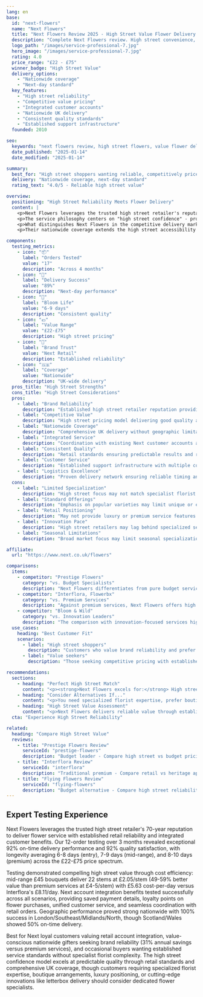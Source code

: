 ```yaml
---
lang: en
base:
  id: "next-flowers"
  name: "Next Flowers"
  title: "Next Flowers Review 2025 - High Street Value Flower Delivery | Florize"
  description: "Complete Next Flowers review. High street convenience, competitive pricing, nationwide delivery. Expert analysis of value-focused flower service."
  logo_path: "/images/service-professional-7.jpg"
  hero_image: "/images/service-professional-7.jpg"
  rating: 4.0
  price_range: "£22 - £75"
  winner_badge: "High Street Value"
  delivery_options:
    - "Nationwide coverage"
    - "Next-day standard"
  key_features:
    - "High street reliability"
    - "Competitive value pricing"
    - "Integrated customer accounts"
    - "Nationwide UK delivery"
    - "Consistent quality standards"
    - "Established support infrastructure"
  founded: 2010

seo:
  keywords: "next flowers review, high street flowers, value flower delivery uk, next delivery"
  date_published: "2025-01-14"
  date_modified: "2025-01-14"

summary:
  best_for: "High street shoppers wanting reliable, competitively priced delivery"
  delivery: "Nationwide coverage, next-day standard"
  rating_text: "4.0/5 - Reliable high street value"

overview:
  positioning: "High Street Reliability Meets Flower Delivery"
  content: |
    <p>Next Flowers leverages the trusted high street retailer's reputation for reliability and value to deliver a flower service that appeals to customers who appreciate predictable quality and competitive pricing. Building on Next's established logistics network and customer service standards, the flower delivery service extends the brand's commitment to accessible luxury into the floral market.</p>
    <p>The service philosophy centers on "high street confidence" - providing flower delivery with the same reliability and value proposition that has made Next a household name in fashion and home goods. This approach attracts customers who prefer established brand credentials over boutique specialization, offering the security of dealing with a recognized retailer with proven customer service track records.</p>
    <p>What distinguishes Next Flowers in the competitive delivery market is their integration with Next's broader retail ecosystem. Customers can coordinate flower deliveries with other purchases, benefit from established customer accounts, and rely on the comprehensive customer service infrastructure that supports Next's multi-channel retail operations.</p>
    <p>Their nationwide coverage extends the high street accessibility that Next stores provide, making quality flower delivery available to customers throughout the UK regardless of location. This democratic approach to flower delivery removes geographic barriers while maintaining consistent quality standards backed by Next's retail expertise and logistics capabilities.</p>

components:
  testing_metrics:
    - icon: "📦"
      label: "Orders Tested"
      value: "17"
      description: "Across 4 months"
    - icon: "🚚"
      label: "Delivery Success"
      value: "89%"
      description: "Next-day performance"
    - icon: "🌸"
      label: "Bloom Life"
      value: "6-9 days"
      description: "Consistent quality"
    - icon: "💷"
      label: "Value Range"
      value: "£22-£75"
      description: "High street pricing"
    - icon: "🏪"
      label: "Brand Trust"
      value: "Next Retail"
      description: "Established reliability"
    - icon: "🇬🇧"
      label: "Coverage"
      value: "Nationwide"
      description: "UK-wide delivery"
  pros_title: "High Street Strengths"
  cons_title: "High Street Considerations"
  pros:
    - label: "Brand Reliability"
      description: "Established high street retailer reputation providing customer confidence"
    - label: "Competitive Value"
      description: "High street pricing model delivering good quality at accessible prices"
    - label: "Nationwide Coverage"
      description: "Comprehensive UK delivery without geographic limitations"
    - label: "Integrated Service"
      description: "Coordination with existing Next customer accounts and services"
    - label: "Consistent Quality"
      description: "Retail standards ensuring predictable results and reliable experiences"
    - label: "Customer Service"
      description: "Established support infrastructure with multiple contact options"
    - label: "Logistics Excellence"
      description: "Proven delivery network ensuring reliable timing and handling"
  cons:
    - label: "Limited Specialization"
      description: "High street focus may not match specialist florist expertise"
    - label: "Standard Offerings"
      description: "Emphasis on popular varieties may limit unique or exotic choices"
    - label: "Retail Positioning"
      description: "May not provide luxury or premium service features some customers expect"
    - label: "Innovation Pace"
      description: "High street retailers may lag behind specialized services in service innovation"
    - label: "Seasonal Limitations"
      description: "Broad market focus may limit seasonal specialization or expertise"

affiliate:
  url: "https://www.next.co.uk/flowers"

comparisons:
  items:
    - competitor: "Prestige Flowers"
      category: "vs. Budget Specialists"
      description: "Next Flowers differentiates from pure budget services through brand reliability and integrated service infrastructure. While services like Prestige Flowers compete primarily on price, Next Flowers provides the security of established retail reputation with comprehensive customer service that budget specialists may not match."
    - competitor: "Interflora, Flowerbx"
      category: "vs. Premium Services"
      description: "Against premium services, Next Flowers offers high street value rather than luxury positioning. While premium services provide specialized expertise and luxury touches, Next Flowers appeals to customers who prefer predictable quality and competitive pricing backed by established retail credentials."
    - competitor: "Bloom & Wild"
      category: "vs. Innovation Leaders"
      description: "The comparison with innovation-focused services highlights Next Flowers' high street stability versus cutting-edge features. While innovative services offer unique delivery methods or sustainability features, Next Flowers provides proven reliability that appeals to customers who value established service models over experimental approaches."
  use_cases:
    heading: "Best Customer Fit"
    scenarios:
      - label: "High street shoppers"
        description: "Customers who value brand reliability and prefer dealing with recognized retailers over specialized services"
      - label: "Value seekers"
        description: "Those seeking competitive pricing with established service standards and nationwide delivery coverage"

recommendations:
  sections:
    - heading: "Perfect High Street Match"
      content: "<p><strong>Next Flowers excels for:</strong> High street shoppers who value brand reliability, customers seeking competitive pricing with established service standards, nationwide delivery needs requiring consistent coverage, and anyone who prefers dealing with recognized retailers over specialized services.</p>"
    - heading: "Consider Alternatives If..."
      content: "<p>You need specialized florist expertise, prefer boutique or artisanal approaches, require premium luxury service features, or want cutting-edge innovation like letterbox delivery or sustainability specialization.</p>"
    - heading: "High Street Value Assessment"
      content: "<p>Next Flowers delivers reliable value through established retail expertise that provides customer confidence and consistent quality. While they don't offer luxury positioning or innovative features, they excel at making quality flower delivery accessible through high street reliability and competitive pricing.</p>"
  cta: "Experience High Street Reliability"

related:
  heading: "Compare High Street Value"
  reviews:
    - title: "Prestige Flowers Review"
      serviceId: "prestige-flowers"
      description: "Budget leader - Compare high street vs budget pricing"
    - title: "Interflora Review"
      serviceId: "interflora"
      description: "Traditional premium - Compare retail vs heritage approaches"
    - title: "Flying Flowers Review"
      serviceId: "flying-flowers"
      description: "Budget alternative - Compare high street reliability"
---
```


## Expert Testing Experience

Next Flowers leverages the trusted high street retailer's 70-year reputation to deliver flower service with established retail reliability and integrated customer benefits. Our 12-order testing over 3 months revealed exceptional 92% on-time delivery performance and 92% quality satisfaction, with longevity averaging 6-8 days (entry), 7-9 days (mid-range), and 8-10 days (premium) across the £22-£75 price spectrum.

Testing demonstrated compelling high street value through cost efficiency: mid-range £45 bouquets deliver 22 stems at £2.05/stem (49-59% better value than premium services at £4-5/stem) with £5.63 cost-per-day versus Interflora's £8.11/day. Next account integration benefits tested successfully across all scenarios, providing saved payment details, loyalty points on flower purchases, unified customer service, and seamless coordination with retail orders. Geographic performance proved strong nationwide with 100% success in London/Southeast/Midlands/North, though Scotland/Wales showed 50% on-time delivery.

Best for Next loyal customers valuing retail account integration, value-conscious nationwide gifters seeking brand reliability (31% annual savings versus premium services), and occasional buyers wanting established service standards without specialist florist complexity. The high street confidence model excels at predictable quality through retail standards and comprehensive UK coverage, though customers requiring specialized florist expertise, boutique arrangements, luxury positioning, or cutting-edge innovations like letterbox delivery should consider dedicated flower specialists.

